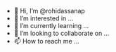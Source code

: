 - 👋 Hi, I’m @rohidassanap
- 👀 I’m interested in ...
- 🌱 I’m currently learning ...
- 💞️ I’m looking to collaborate on ...
- 📫 How to reach me ...

<!---
rohidassanap/rohidassanap is a ✨ special ✨ repository because its `README.md` (this file) appears on your GitHub profile.
You can click the Preview link to take a look at your changes.
--->
